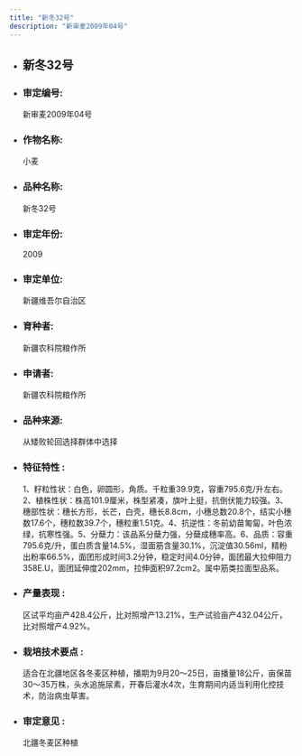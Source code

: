 ```yaml
---
title: "新冬32号"
description: "新审麦2009年04号"
---
```

* ## 新冬32号
* ###  审定编号:  
   新审麦2009年04号

*  ### 作物名称:  
   小麦

*   ###  品种名称: 
    新冬32号

*   ### 审定年份: 
    2009

*   ### 审定单位:  
    新疆维吾尔自治区

*   ### 育种者:  
    新疆农科院粮作所

*   ### 申请者:  
    新疆农科院粮作所

*   ### 品种来源:  
    从矮败轮回选择群体中选择

*   ### 特征特性 : 
    1、籽粒性状：白色，卵圆形，角质。千粒重39.9克，容重795.6克/升左右。
2、植株性状：株高101.9厘米，株型紧凑，旗叶上挺，抗倒伏能力较强。3、穗部性状：穗长方形，长芒，白壳，穗长8.8cm，小穗总数20.8个，结实小穗数17.6个，穗粒数39.7个，穗粒重1.51克。4、抗逆性：冬前幼苗匍匐，叶色浓绿，抗寒性强。5、分蘖力：该品系分蘖力强，分蘖成穗率高。6、品质：容重795.6克/升，蛋白质含量14.5%，湿面筋含量30.1%，沉淀值30.56ml，精粉出粉率66.5%，面团形成时间3.2分钟，稳定时间4.0分钟，面团最大拉伸阻力358E.U，面团延伸度202mm，拉伸面积97.2cm2。属中筋类拉面型品系。

*   ### 产量表现 : 
    区试平均亩产428.4公斤，比对照增产13.21%，生产试验亩产432.04公斤，比对照增产4.92%。

*   ### 栽培技术要点 : 
    适合在北疆地区各冬麦区种植，播期为9月20～25日，亩播量18公斤，亩保苗30～35万株，头水追施尿素，开春后灌水4次，生育期间内适当利用化控技术，防治病虫草害。

*   ### 审定意见 : 
    北疆冬麦区种植
